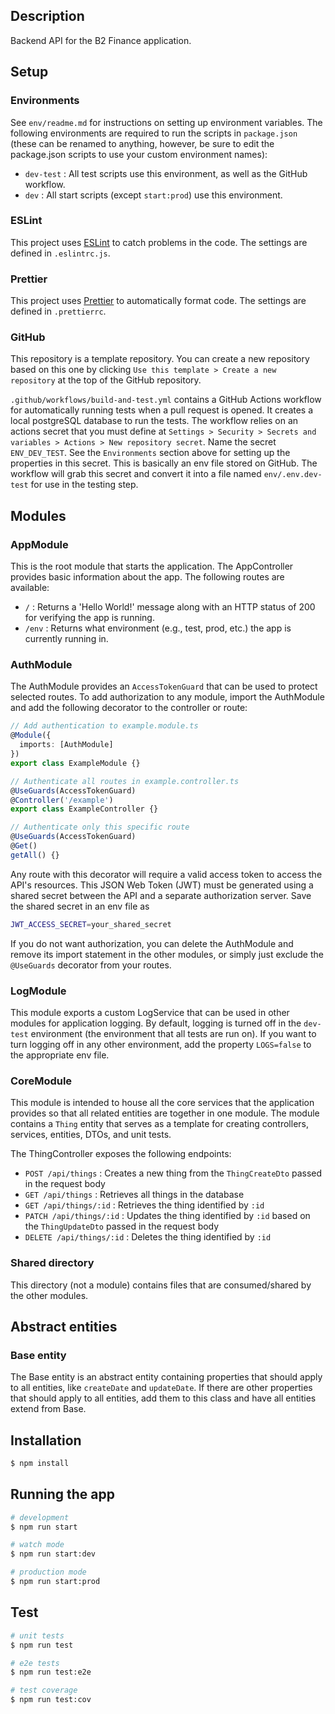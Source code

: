 ## Description

Backend API for the B2 Finance application.

## Setup

### Environments

See `env/readme.md` for instructions on setting up environment variables. The following environments are required to run the scripts in `package.json` (these can be renamed to anything, however, be sure to edit the package.json scripts to use your custom environment names):

- `dev-test` : All test scripts use this environment, as well as the GitHub workflow.
- `dev` : All start scripts (except `start:prod`) use this environment.

### ESLint

This project uses [ESLint](https://eslint.org/) to catch problems in the code. The settings are defined in `.eslintrc.js`.

### Prettier

This project uses [Prettier](https://prettier.io/) to automatically format code. The settings are defined in `.prettierrc`.

### GitHub

This repository is a template repository. You can create a new repository based on this one by clicking `Use this template > Create a new repository` at the top of the GitHub repository.

`.github/workflows/build-and-test.yml` contains a GitHub Actions workflow for automatically running tests when a pull request is opened. It creates a local postgreSQL database to run the tests. The workflow relies on an actions secret that you must define at `Settings > Security > Secrets and variables > Actions > New repository secret`. Name the secret `ENV_DEV_TEST`. See the `Environments` section above for setting up the properties in this secret. This is basically an env file stored on GitHub. The workflow will grab this secret and convert it into a file named `env/.env.dev-test` for use in the testing step.

## Modules

### AppModule

This is the root module that starts the application. The AppController provides basic information about the app. The following routes are available:

- `/` : Returns a 'Hello World!' message along with an HTTP status of 200 for verifying the app is running.
- `/env` : Returns what environment (e.g., test, prod, etc.) the app is currently running in.

### AuthModule

The AuthModule provides an `AccessTokenGuard` that can be used to protect selected routes. To add authorization to any module, import the AuthModule and add the following decorator to the controller or route:

```typescript
// Add authentication to example.module.ts
@Module({
  imports: [AuthModule]
})
export class ExampleModule {}

// Authenticate all routes in example.controller.ts
@UseGuards(AccessTokenGuard)
@Controller('/example')
export class ExampleController {}

// Authenticate only this specific route
@UseGuards(AccessTokenGuard)
@Get()
getAll() {}
```

Any route with this decorator will require a valid access token to access the API's resources. This JSON Web Token (JWT) must be generated using a shared secret between the API and a separate authorization server. Save the shared secret in an env file as

```bash
JWT_ACCESS_SECRET=your_shared_secret
```

If you do not want authorization, you can delete the AuthModule and remove its import statement in the other modules, or simply just exclude the `@UseGuards` decorator from your routes.

### LogModule

This module exports a custom LogService that can be used in other modules for application logging. By default, logging is turned off in the `dev-test` environment (the environment that all tests are run on). If you want to turn logging off in any other environment, add the property `LOGS=false` to the appropriate env file.

### CoreModule

This module is intended to house all the core services that the application provides so that all related entities are together in one module. The module contains a `Thing` entity that serves as a template for creating controllers, services, entities, DTOs, and unit tests.

The ThingController exposes the following endpoints:

- `POST /api/things` : Creates a new thing from the `ThingCreateDto` passed in the request body
- `GET /api/things` : Retrieves all things in the database
- `GET /api/things/:id` : Retrieves the thing identified by `:id`
- `PATCH /api/things/:id` : Updates the thing identified by `:id` based on the `ThingUpdateDto` passed in the request body
- `DELETE /api/things/:id` : Deletes the thing identified by `:id`

### Shared directory

This directory (not a module) contains files that are consumed/shared by the other modules.

## Abstract entities

### Base entity

The Base entity is an abstract entity containing properties that should apply to all entities, like `createDate` and `updateDate`. If there are other properties that should apply to all entities, add them to this class and have all entities extend from Base.

## Installation

```bash
$ npm install
```

## Running the app

```bash
# development
$ npm run start

# watch mode
$ npm run start:dev

# production mode
$ npm run start:prod
```

## Test

```bash
# unit tests
$ npm run test

# e2e tests
$ npm run test:e2e

# test coverage
$ npm run test:cov
```
